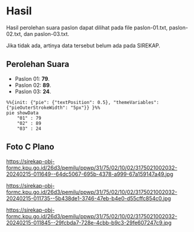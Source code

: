 # Hasil

Hasil perolehan suara paslon dapat dilihat pada file paslon-01.txt, paslon-02.txt, dan paslon-03.txt.

Jika tidak ada, artinya data tersebut belum ada pada SIREKAP.

## Perolehan Suara

 * Paslon 01: **79**.
 * Paslon 02: **89**.
 * Paslon 03: **24**.

```mermaid
%%{init: {"pie": {"textPosition": 0.5}, "themeVariables": {"pieOuterStrokeWidth": "5px"}} }%%
pie showData
    "01" : 79
    "02" : 89
    "03" : 24
```
## Foto C Plano

https://sirekap-obj-formc.kpu.go.id/26d3/pemilu/ppwp/31/75/02/10/02/3175021002032-20240215-011649--64dc5067-695b-4378-a999-67a159147a49.jpg

https://sirekap-obj-formc.kpu.go.id/26d3/pemilu/ppwp/31/75/02/10/02/3175021002032-20240215-011735--5b438de1-3746-47eb-b4e0-d55cffc854c0.jpg

https://sirekap-obj-formc.kpu.go.id/26d3/pemilu/ppwp/31/75/02/10/02/3175021002032-20240215-011845--29fcbda7-728e-4cbb-b9c3-29fe607247c9.jpg
